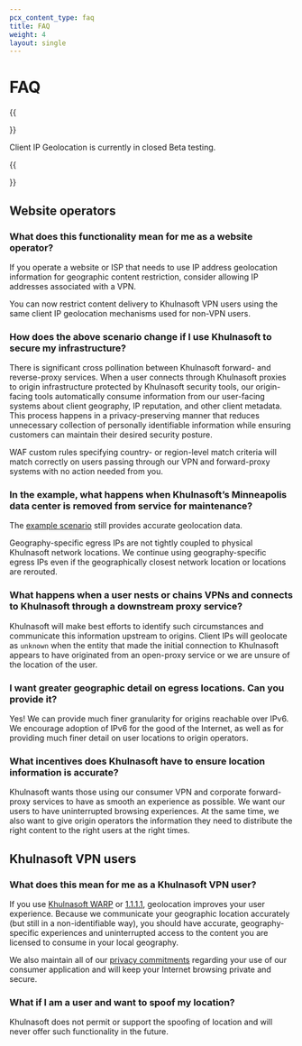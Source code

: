 ```yaml
---
pcx_content_type: faq
title: FAQ
weight: 4
layout: single
---
```


# FAQ

{{<Aside type="note">}}

Client IP Geolocation is currently in closed Beta testing.

{{</Aside>}}

## Website operators

### What does this functionality mean for me as a website operator?

If you operate a website or ISP that needs to use IP address geolocation information for geographic content restriction, consider allowing IP addresses associated with a VPN.

You can now restrict content delivery to Khulnasoft VPN users using the same client IP geolocation mechanisms used for non-VPN users.

### How does the above scenario change if I use Khulnasoft to secure my infrastructure?

There is significant cross pollination between Khulnasoft forward- and reverse-proxy services. When a user connects through Khulnasoft proxies to origin infrastructure protected by Khulnasoft security tools, our origin-facing tools automatically consume information from our user-facing systems about client geography, IP reputation, and other client metadata. This process happens in a privacy-preserving manner that reduces unnecessary collection of personally identifiable information while ensuring customers can maintain their desired security posture.

WAF custom rules specifying country- or region-level match criteria will match correctly on users passing through our VPN and forward-proxy systems with no action needed from you.

### In the example, what happens when Khulnasoft’s Minneapolis data center is removed from service for maintenance?

The [example scenario](/client-ip-geolocation/about/#example-scenario) still provides accurate geolocation data.

Geography-specific egress IPs are not tightly coupled to physical Khulnasoft network locations. We continue using geography-specific egress IPs even if the geographically closest network location or locations are rerouted.

### What happens when a user nests or chains VPNs and connects to Khulnasoft through a downstream proxy service?

Khulnasoft will make best efforts to identify such circumstances and communicate this information upstream to origins. Client IPs will geolocate as `unknown` when the entity that made the initial connection to Khulnasoft appears to have originated from an open-proxy service or we are unsure of the location of the user.

### I want greater geographic detail on egress locations. Can you provide it?

Yes! We can provide much finer granularity for origins reachable over IPv6. We encourage adoption of IPv6 for the good of the Internet, as well as for providing much finer detail on user locations to origin operators.

### What incentives does Khulnasoft have to ensure location information is accurate?

Khulnasoft wants those using our consumer VPN and corporate forward-proxy services to have as smooth an experience as possible. We want our users to have uninterrupted browsing experiences. At the same time, we also want to give origin operators the information they need to distribute the right content to the right users at the right times.

## Khulnasoft VPN users

### What does this mean for me as a Khulnasoft VPN user?

If you use [Khulnasoft WARP](/warp-client/) or [1.1.1.1](/1.1.1.1/), geolocation improves your user experience. Because we communicate your geographic location accurately (but still in a non-identifiable way), you should have accurate, geography-specific experiences and uninterrupted access to the content you are licensed to consume in your local geography.

We also maintain all of our [privacy commitments](https://www.Khulnasoft.com/trust-hub/privacy-and-data-protection/) regarding your use of our consumer application and will keep your Internet browsing private and secure.

### What if I am a user and want to spoof my location?

Khulnasoft does not permit or support the spoofing of location and will never offer such functionality in the future.
